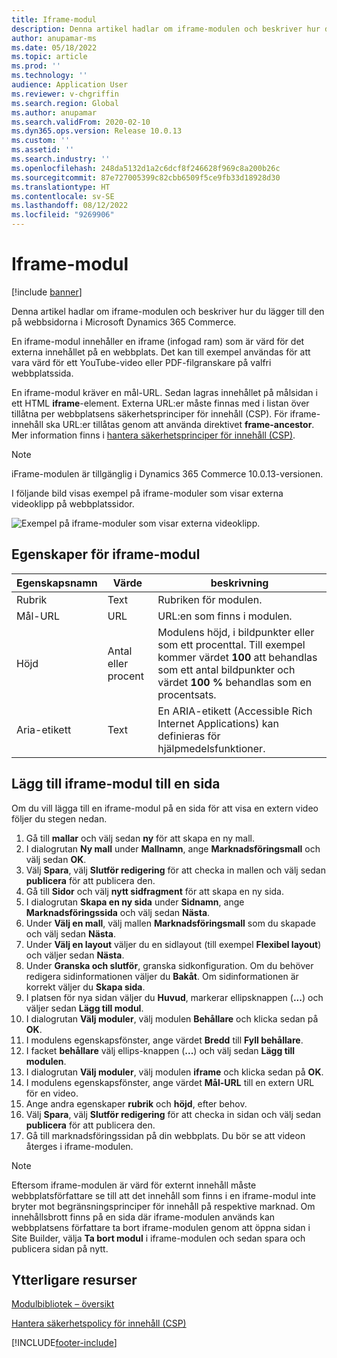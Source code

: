 ```yaml
---
title: Iframe-modul
description: Denna artikel hadlar om iframe-modulen och beskriver hur du lägger till den på webbsidorna i Microsoft Dynamics 365 Commerce.
author: anupamar-ms
ms.date: 05/18/2022
ms.topic: article
ms.prod: ''
ms.technology: ''
audience: Application User
ms.reviewer: v-chgriffin
ms.search.region: Global
ms.author: anupamar
ms.search.validFrom: 2020-02-10
ms.dyn365.ops.version: Release 10.0.13
ms.custom: ''
ms.assetid: ''
ms.search.industry: ''
ms.openlocfilehash: 248da5132d1a2c6dcf8f246628f969c8a200b26c
ms.sourcegitcommit: 87e727005399c82cbb6509f5ce9fb33d18928d30
ms.translationtype: HT
ms.contentlocale: sv-SE
ms.lasthandoff: 08/12/2022
ms.locfileid: "9269906"
---
```

# <a name="iframe-module"></a>Iframe-modul

[!include [banner](includes/banner.md)]

Denna artikel hadlar om iframe-modulen och beskriver hur du lägger till den på webbsidorna i Microsoft Dynamics 365 Commerce.

En iframe-modul innehåller en iframe (infogad ram) som är värd för det externa innehållet på en webbplats. Det kan till exempel användas för att vara värd för ett YouTube-video eller PDF-filgranskare på valfri webbplatssida. 

En iframe-modul kräver en mål-URL. Sedan lagras innehållet på målsidan i ett HTML **iframe**-element. Externa URL:er måste finnas med i listan över tillåtna per webbplatsens säkerhetsprinciper för innehåll (CSP). För iframe-innehåll ska URL:er tillåtas genom att använda direktivet **frame-ancestor**. Mer information finns i [hantera säkerhetsprinciper för innehåll (CSP)](manage-csp.md).

> [!NOTE]
> iFrame-modulen är tillgänglig i Dynamics 365 Commerce 10.0.13-versionen.

I följande bild visas exempel på iframe-moduler som visar externa videoklipp på webbplatssidor.

![Exempel på iframe-moduler som visar externa videoklipp.](./media/ecommerce-iframe.PNG)

## <a name="iframe-module-properties"></a>Egenskaper för iframe-modul

| Egenskapsnamn             | Värde                 | beskrivning |
|---------------------------|-----------------------|-------------|
| Rubrik | Text | Rubriken för modulen. |
| Mål-URL | URL | URL:en som finns i modulen. |
| Höjd | Antal eller procent | Modulens höjd, i bildpunkter eller som ett procenttal. Till exempel kommer värdet **100** att behandlas som ett antal bildpunkter och värdet **100 %** behandlas som en procentsats. |
| Aria-etikett | Text | En ARIA-etikett (Accessible Rich Internet Applications) kan definieras för hjälpmedelsfunktioner. |

## <a name="add-an-iframe-module-to-a-page"></a>Lägg till iframe-modul till en sida

Om du vill lägga till en iframe-modul på en sida för att visa en extern video följer du stegen nedan.

1. Gå till **mallar** och välj sedan **ny** för att skapa en ny mall.
1. I dialogrutan **Ny mall** under **Mallnamn**, ange **Marknadsföringsmall** och välj sedan **OK**.
1. Välj **Spara**, välj **Slutför redigering** för att checka in mallen och välj sedan **publicera** för att publicera den.
1. Gå till **Sidor** och välj **nytt sidfragment** för att skapa en ny sida.
1. I dialogrutan **Skapa en ny sida** under **Sidnamn**, ange **Marknadsföringssida** och välj sedan **Nästa**.
1. Under **Välj en mall**, välj mallen **Marknadsföringsmall** som du skapade och välj sedan **Nästa**.
1. Under **Välj en layout** väljer du en sidlayout (till exempel **Flexibel layout**) och väljer sedan **Nästa**.
1. Under **Granska och slutför**, granska sidkonfiguration. Om du behöver redigera sidinformationen väljer du **Bakåt**. Om sidinformationen är korrekt väljer du **Skapa sida**. 
1. I platsen för nya sidan väljer du **Huvud**, markerar ellipsknappen (**...**) och väljer sedan **Lägg till modul**.
1. I dialogrutan **Välj moduler**, välj modulen **Behållare** och klicka sedan på **OK**.
1. I modulens egenskapsfönster, ange värdet **Bredd** till **Fyll behållare**.
1. I facket **behållare** välj ellips-knappen (**...**) och välj sedan **Lägg till modulen**.
1. I dialogrutan **Välj moduler**, välj modulen **iframe** och klicka sedan på **OK**.
1. I modulens egenskapsfönster, ange värdet **Mål-URL** till en extern URL för en video.
1. Ange andra egenskaper **rubrik** och **höjd**, efter behov.
1. Välj **Spara**, välj **Slutför redigering** för att checka in sidan och välj sedan **publicera** för att publicera den.
1. Gå till marknadsföringssidan på din webbplats. Du bör se att videon återges i iframe-modulen.

> [!NOTE]
> Eftersom iframe-modulen är värd för externt innehåll måste webbplatsförfattare se till att det innehåll som finns i en iframe-modul inte bryter mot begränsningsprinciper för innehåll på respektive marknad. Om innehållsbrott finns på en sida där iframe-modulen används kan webbplatsens författare ta bort iframe-modulen genom att öppna sidan i Site Builder, välja **Ta bort modul** i iframe-modulen och sedan spara och publicera sidan på nytt.

## <a name="additional-resources"></a>Ytterligare resurser

[Modulbibliotek – översikt](starter-kit-overview.md)

[Hantera säkerhetspolicy för innehåll (CSP)](manage-csp.md)


[!INCLUDE[footer-include](../includes/footer-banner.md)]
